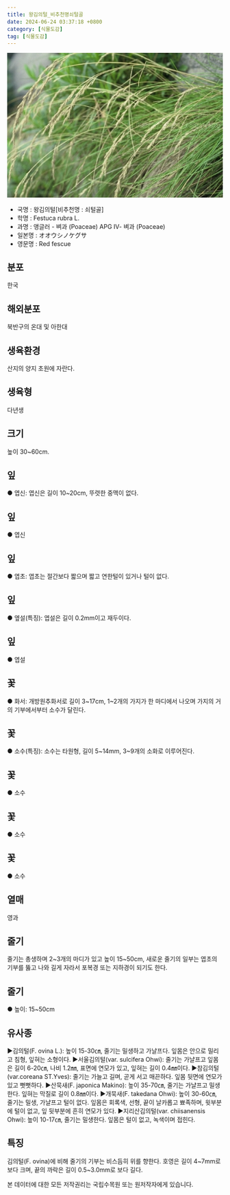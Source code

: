 ```yaml
---
title: 왕김의털_비추천명쇠털골
date: 2024-06-24 03:37:18 +0800
category: [식물도감]
tag: [식물도감]
---
```




![왕김의털[비추천명 : 쇠털골]](/assets/img/fileUpload/plants/basic/Gramineae/Festuca/14493/1_th2.JPG)
- 국명 : 왕김의털[비추천명 : 쇠털골]
- 학명 : Festuca rubra L.
- 과명 : 앵글러 - 벼과 (Poaceae) APG Ⅳ- 벼과 (Poaceae)
- 일본명 : オオウシノケグサ
- 영문명 : Red fescue


## 분포
한국
## 해외분포
북반구의 온대 및 아한대
## 생육환경
산지의 양지 초원에 자란다.
## 생육형
다년생
## 크기
높이 30~60cm.
## 잎
● 엽신: 엽신은 길이 10~20cm, 뚜렷한 중맥이 없다.
## 잎
● 엽신
## 잎
● 엽초: 엽초는 절간보다 짧으며 짧고 연한털이 있거나 털이 없다. 
## 잎
● 옆설(특징): 엽설은 길이 0.2mm이고 재두이다.
## 잎
● 엽설
## 꽃
● 화서: 개방원추화서로 길이 3~17cm, 1~2개의 가지가 한 마디에서 나오며 가지의 거의 기부에서부터 소수가 달린다.
## 꽃
● 소수(특징): 소수는 타원형, 길이 5~14mm, 3~9개의 소화로 이루어진다.
## 꽃
● 소수
## 꽃
● 소수
## 꽃
● 소수
## 열매
영과
## 줄기
 줄기는 총생하며 2~3개의 마디가 있고 높이 15~50cm, 새로운 줄기의 일부는 엽초의 기부를 뚫고 나와 길게 자라서 포복경 또는 지하경이 되기도 한다.
## 줄기
● 높이: 15~50cm
## 유사종
▶김의털(F. ovina L.): 높이 15-30㎝, 줄기는 밀생하고 가냘프다. 잎몸은 안으로 밀리고 침형, 잎혀는 소형이다. 
▶서울김의털(var. sulcifera Ohwi): 줄기는 가냘프고 잎몸은 길이 6-20㎝, 나비 1.2㎜, 표면에 연모가 있고, 잎혀는 길이 0.4㎜이다.
▶참김의털(var.coreana ST.Yves): 줄기는 가늘고 길며, 곧게 서고 매끈하다. 잎몸 뒷면에 연모가 있고 뻣뻣하다. 
▶산묵새(F. japonica Makino): 높이 35-70㎝, 줄기는 가냘프고 밀생한다. 잎혀는 막질로 길이 0.8㎜이다. 
▶개묵새(F. takedana Ohwi): 높이 30-60㎝, 줄기는 밀생, 가냘프고 털이 없다. 잎몸은 회록색, 선형, 끝이 날카롭고 뾰족하며, 윗부분에 털이 없고, 잎 뒷부분에 흔히 연모가 있다. 
▶지리산김의털(var. chiisanensis Ohwi): 높이 10-17㎝, 줄기는 밀생한다. 잎몸은 털이 없고, 녹색이며 접힌다.
## 특징
김의털(F. ovina)에 비해 줄기의 기부는 비스듬히 위를 향한다. 호영은 길이 4~7mm로 보다 크며, 끝의 까락은 길이 0.5~3.0mm로 보다 길다.






본 데이터에 대한 모든 저작권리는 국립수목원 또는 원저작자에게 있습니다.
